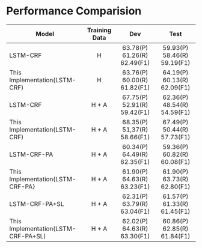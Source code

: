 # Performance Comparision

Model|Training Data|Dev|Test
-|:-:|:-:|:-:
LSTM-CRF|H|63.78(P) 61.26(R) 62.49(F1)|59.93(P) 58.46(R) 59.19(F1)
This Implementation(LSTM-CRF)|H|63.76(P) 60.00(R) 61.82(F1)|64.19(P) 60.13(R) 62.09(F1)
LSTM-CRF|H + A|67.75(P) 52.91(R) 59.42(F1)|62.36(P) 48.54(R) 54.59(F1)
This Implementation(LSTM-CRF)|H + A|68.35(P) 51,37(R) 58.66(F1)|67.49(P) 50.44(R) 57.73(F1)
LSTM-CRF-PA|H + A|60.34(P) 64.49(R) 62.35(F1)|59.36(P) 60.82(R) 60.08(F1)
This Implementation(LSTM-CRF-PA}|H + A|61.90(P) 64.63(R) 63.23(F1)|61.90(P) 63.73(R) 62.80(F1)
LSTM-CRF-PA+SL|H + A|62.31(P) 63.79(R) 63.04(F1)|61.57(P) 61.33(R) 61.45(F1)
This Implementation(LSTM-CRF-PA+SL)|H + A|62.02(P) 64.63(R) 63.30(F1)|60.86(P) 62.85(R) 61.84(F1)
